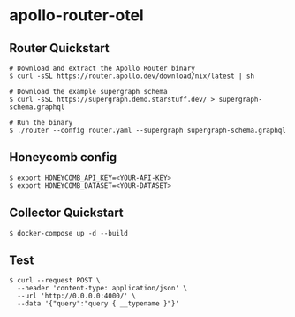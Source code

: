 # apollo-router-otel

## Router Quickstart

```
# Download and extract the Apollo Router binary
$ curl -sSL https://router.apollo.dev/download/nix/latest | sh

# Download the example supergraph schema
$ curl -sSL https://supergraph.demo.starstuff.dev/ > supergraph-schema.graphql

# Run the binary
$ ./router --config router.yaml --supergraph supergraph-schema.graphql
```

## Honeycomb config

```
$ export HONEYCOMB_API_KEY=<YOUR-API-KEY>
$ export HONEYCOMB_DATASET=<YOUR-DATASET>
```

## Collector Quickstart

```
$ docker-compose up -d --build
```

## Test

```
$ curl --request POST \
  --header 'content-type: application/json' \
  --url 'http://0.0.0.0:4000/' \
  --data '{"query":"query { __typename }"}'
```
